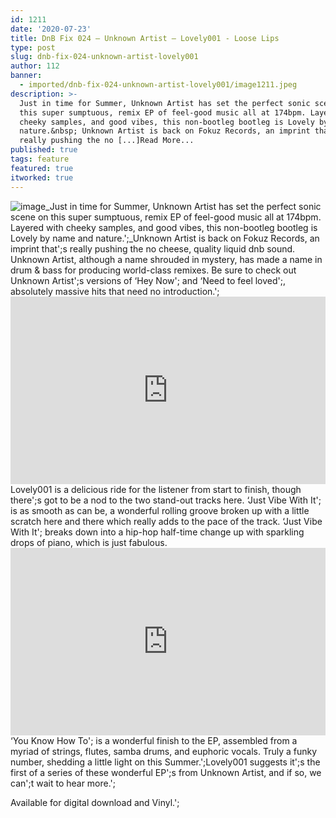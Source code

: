 ```yaml
---
id: 1211
date: '2020-07-23'
title: DnB Fix 024 – Unknown Artist – Lovely001 - Loose Lips
type: post
slug: dnb-fix-024-unknown-artist-lovely001
author: 112
banner:
  - imported/dnb-fix-024-unknown-artist-lovely001/image1211.jpeg
description: >-
  Just in time for Summer, Unknown Artist has set the perfect sonic scene on
  this super sumptuous, remix EP of feel-good music all at 174bpm. Layered with
  cheeky samples, and good vibes, this non-bootleg bootleg is Lovely by name and
  nature.&nbsp; Unknown Artist is back on Fokuz Records, an imprint that&rsquo;s
  really pushing the no [...]Read More...
published: true
tags: feature
featured: true
itworked: true
---
```

![image](../imported/dnb-fix-024-unknown-artist-lovely001/image1211.jpeg)_Just in time for Summer, Unknown Artist has set the perfect sonic scene on this super sumptuous, remix EP of feel-good music all at 174bpm. Layered with cheeky samples, and good vibes, this non-bootleg bootleg is Lovely by name and nature.';_Unknown Artist is back on Fokuz Records, an imprint that';s really pushing the no cheese, quality liquid dnb sound. Unknown Artist, although a name shrouded in mystery, has made a name in drum & bass for producing world-class remixes. Be sure to check out Unknown Artist';s versions of ‘Hey Now'; and ‘Need to feel loved';, absolutely massive hits that need no introduction.';<iframe width='100%' height='300' scrolling='no' frameborder='no' allow='autoplay' src='https://www.youtube.com/embed/bPX7bcDOZms'></iframe>Lovely001 is a delicious ride for the listener from start to finish, though there';s got to be a nod to the two stand-out tracks here. ‘Just Vibe With It'; is as smooth as can be, a wonderful rolling groove broken up with a little scratch here and there which really adds to the pace of the track. ‘Just Vibe With It'; breaks down into a hip-hop half-time change up with sparkling drops of piano, which is just fabulous.<iframe width='100%' height='300' scrolling='no' frameborder='no' allow='autoplay' src='https://www.youtube.com/embed/KHMoof4dh4E'></iframe>‘You Know How To'; is a wonderful finish to the EP, assembled from a myriad of strings, flutes, samba drums, and euphoric vocals. Truly a funky number, shedding a little light on this Summer.';Lovely001 suggests it';s the first of a series of these wonderful EP';s from Unknown Artist, and if so, we can';t wait to hear more.';

Available for digital download and Vinyl.';